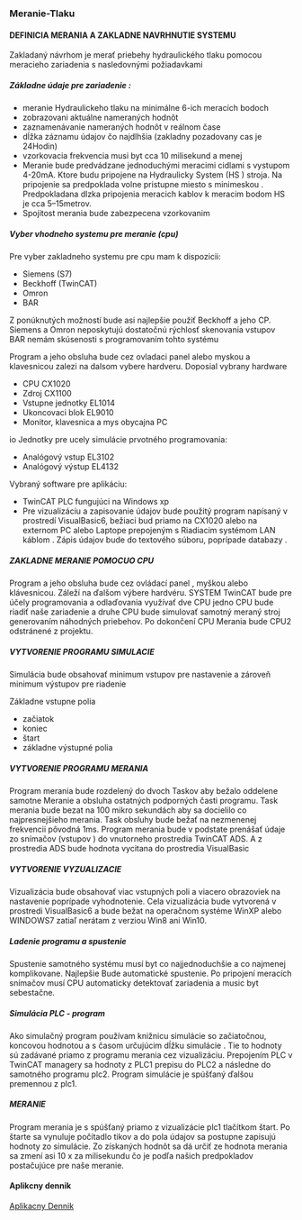 ### Meranie-Tlaku

#### DEFINICIA MERANIA A ZAKLADNE NAVRHNUTIE SYSTEMU

  Zakladaný návrhom je merať priebehy hydraulického tlaku pomocou meracieho zariadenia s nasledovnými požiadavkami

##### Základne údaje pre zariadenie :


* meranie Hydraulickeho tlaku na minimálne 6-ich meracích bodoch
* zobrazovani aktuálne nameraných hodnôt
* zaznamenávanie nameraných hodnôt v reálnom čase
* dĺžka záznamu údajov čo najdlhšia (zakladny pozadovany cas je 24Hodin)
* vzorkovacia frekvencia musi byt cca 10 milisekund a menej
* Meranie bude predvádzane jednoduchými meracimi cidlami s vystupom 4-20mA. Ktore budu pripojene na Hydraulicky System (HS ) stroja. Na pripojenie sa predpoklada volne pristupne miesto s minimeskou . Predpokladana dlzka pripojenia meracich kablov k meracim bodom HS je cca 5–15metrov.
* Spojitost merania bude zabezpecena vzorkovanim

##### Vyber vhodneho systemu pre meranie (cpu)

Pre vyber zakladneho systemu pre cpu mam k dispozicii:

  * Siemens (S7)
  * Beckhoff (TwinCAT)
  * Omron
  * BAR

  Z ponúknutých možností bude asi najlepšie použiť Beckhoff a jeho CP.
Siemens a Omron neposkytujú dostatočnú rýchlosť skenovania vstupov
BAR nemám skúsenosti s programovaním tohto systému

  Program a jeho obsluha bude cez ovladaci panel alebo myskou a klavesnicou zalezi na dalsom vybere hardveru. Doposial vybrany hardware
  - CPU CX1020
  - Zdroj CX1100
  - Vstupne jednotky EL1014
  - Ukoncovaci blok EL9010
  - Monitor, klavesnica a mys obycajna PC

  io Jednotky pre ucely simulácie prvotného programovania:


  - Analógový vstup EL3102
  - Analógový výstup EL4132

  Vybraný software pre aplikáciu:


  - TwinCAT PLC fungujúci na Windows xp
  - Pre vizualizáciu a zapisovanie údajov bude použitý program napísaný v prostredí  VisualBasic6, bežiaci bud priamo na CX1020 alebo na externom PC alebo Laptope prepojeným s Riadiacim systémom LAN káblom . Zápis údajov bude do textového súboru, poprípade databazy .


##### ZAKLADNE MERANIE POMOCUO CPU

  Program a jeho obsluha bude cez ovládací panel , myškou alebo klávesnicou. Záleží na ďalšom výbere hardvéru.
   SYSTEM TwinCAT bude pre účely programovania a odlaďovania využívať dve CPU jedno CPU bude riadiť naše zariadenie a druhe CPU bude simulovať samotný meraný stroj generovaním náhodných priebehov. Po dokončení CPU Merania bude CPU2 odstránené z projektu.

##### VYTVORENIE PROGRAMU SIMULACIE

  Simulácia bude obsahovať minimum vstupov pre nastavenie a zároveň minimum výstupov pre riadenie

  Základne vstupne polia

  - začiatok
  - koniec
  - štart
  - základne výstupné polia


##### VYTVORENIE PROGRAMU MERANIA

Program merania bude rozdelený do dvoch Taskov aby bežalo oddelene samotne  Meranie a obsluha ostatných podporných časti programu. Task merania bude bezat na 100 mikro sekundách aby sa docielilo co najpresnejšieho merania.  Task obsluhy bude bežať na nezmenenej frekvencii pôvodná 1ms. Program merania bude v podstate prenášať údaje zo snímačov (vstupov ) do vnutorneho prostredia TwinCAT ADS. A z prostredia ADS bude hodnota vycitana do prostredia VisualBasic

##### VYTVORENIE VYZUALIZACIE

Vizualizácia bude obsahovať viac vstupných poli a viacero obrazoviek na nastavenie poprípade vyhodnotenie. Cela vizualizácia bude vytvorená v prostredi VisualBasic6 a bude bežat na operačnom systéme WinXP alebo WINDOWS7 zatiaľ nerátam z verziou Win8 ani Win10.

##### Ladenie programu a spustenie

Spustenie samotného systému musí byt co najjednoduchšie a co najmenej komplikovane. Najlepšie  Bude automatické spustenie. Po pripojení meracích snímačov musí CPU automaticky detektovať zariadenia a music byt sebestačne.

##### Simulácia PLC - program

 Ako simulačný program používam knižnicu simulácie so začiatočnou, koncovou hodnotou a s časom určujúcim dĺžku simulácie . Tie to hodnoty sú zadávané priamo z programu merania cez vizualizáciu. Prepojením PLC v TwinCAT managery sa hodnoty z PLC1 prepisu do PLC2 a následne do samotného programu plc2. Program simulácie je spúšťaný ďalšou premennou z plc1.

##### MERANIE

Program merania je s spúšťaný priamo z vizualizácie plc1 tlačítkom štart. Po štarte sa vynuluje počítadlo tikov a do pola údajov sa postupne zapisujú hodnoty zo simulácie. Zo získaných hodnôt sa dá určiť ze hodnota merania sa zmení asi 10 x za milisekundu čo je podľa našich predpokladov postačujúce pre naše meranie.

#### Aplikcny dennik

[Aplikacny Dennik](https://github.com/bohyzeke/Meranie-Tlaku/blob/development/Historia)
